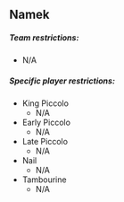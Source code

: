 ## Namek

##### Team restrictions:
  - N/A 

##### Specific player restrictions:

- King Piccolo
  - N/A 
- Early Piccolo
  - N/A 
- Late Piccolo
  - N/A 
- Nail
  - N/A 
- Tambourine
  - N/A 